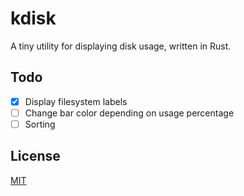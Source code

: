 # kdisk
A tiny utility for displaying disk usage, written in Rust.

## Todo
- [x] Display filesystem labels
- [ ] Change bar color depending on usage percentage
- [ ] Sorting

## License
[MIT](./LICENSE)
